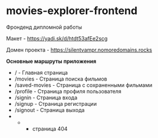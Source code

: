 # movies-explorer-frontend

Фронденд дипломной работы

Макет - https://yadi.sk/d/htdt53afEe2scg

Домен проекта - https://silentvampr.nomoredomains.rocks

**Основные маршруты приложения**
- / - Главная страница
- /movies - Страница поиска фильмов
- /saved-movies - Страница с сохраненными фильмами
- /profile - Страница профиля пользователя
- /signin - Страница входа
- /signup - Страница регистрации
- /signout - Страница выхода
- * - страница 404
